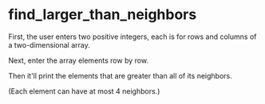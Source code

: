 # find_larger_than_neighbors
First, the user enters two positive integers, each is for rows and columns of a two-dimensional array.

Next, enter the array elements row by row.

Then it'll print the elements that are greater than all of its neighbors.

(Each element can have at most 4 neighbors.)
